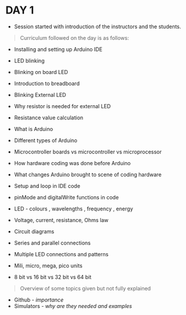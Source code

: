
# **DAY 1**

- Session started with introduction of the instructors and the students. 

>Curriculum followed on the day is as follows:

- Installing and setting up Arduino IDE

- LED blinking 

- Blinking on board LED 

- Introduction to breadboard

- Blinking External LED 

- Why resistor is needed for external LED

- Resistance value calculation

- What is Arduino

- Different types of Arduino 

- Microcontroller boards vs microcontroller vs microprocessor

- How hardware coding was done before Arduino

- What changes Arduino brought to scene of coding hardware

- Setup and loop in IDE code  

- pinMode and digitalWrite functions in code

- LED - colours , wavelengths , frequency , energy 

- Voltage, current, resistance, Ohms law 

- Circuit diagrams 

- Series and parallel connections

- Multiple LED connections and patterns

- Mili, micro, mega, pico units 

- 8 bit vs 16 bit vs 32 bit vs 64 bit 

> Overview of some topics given but not fully explained 
- Github - *importance*
- Simulators - *why are they needed and examples*
